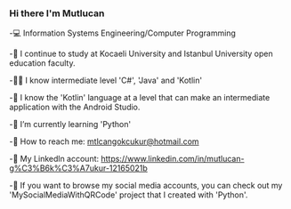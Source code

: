 ### Hi there I'm Mutlucan

  -💻 Information Systems Engineering/Computer Programming
  
  -🏫 I continue to study at Kocaeli University and Istanbul University open education faculty.
  
  -👨‍💻 I know intermediate level 'C#', 'Java' and 'Kotlin'
  
  -📲 I know the 'Kotlin' language at a level that can make an intermediate application with the Android Studio.
  
  -🌱 I’m currently learning 'Python'
  
  -📧 How to reach me: mtlcangokcukur@hotmail.com
  
  -💬 My Linkedln account: https://www.linkedin.com/in/mutlucan-g%C3%B6k%C3%A7ukur-12165021b 
  
  -🪪 If you want to browse my social media accounts, you can check out my 'MySocialMediaWithQRCode' project that I created with 'Python'.
  


<!--
**MutlucanGokcukur/MutlucanGokcukur** is a ✨ _special_ ✨ repository because its `README.md` (this file) appears on your GitHub profile.

Here are some ideas to get you started:

- 🔭 I’m currently working on ...
- 🌱 I’m currently learning ...
- 👯 I’m looking to collaborate on ...
- 🤔 I’m looking for help with ...
- 💬 Ask me about ...
- 📫 How to reach me: ...
- 😄 Pronouns: ...
- ⚡ Fun fact: ...
-->

